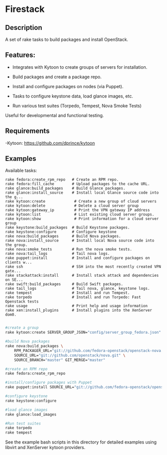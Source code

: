 Firestack
=============

Description
-----------

A set of rake tasks to build packages and install OpenStack.

Features:
---------

 * Integrates with Kytoon to create groups of servers for installation.

 * Build packages and create a package repo.

 * Install and configure packages on nodes (via Puppet).

 * Tasks to configure keystone data, load glance images, etc.

 * Run various test suites (Torpedo, Tempest, Nova Smoke Tests)

Useful for developmental and functional testing.

Requirements
------------

 -Kytoon: https://github.com/dprince/kytoon

Examples
--------

Available tasks:

	rake fedora:create_rpm_repo   # Create an RPM repo.
	rake fedora:fill_cache        # Upload packages to the cache URL.
	rake glance:build_packages    # Build Glance packages.
	rake glance:install_source    # Install local Glance source code into the g...
	rake kytoon:create             # Create a new group of cloud servers
	rake kytoon:delete             # Delete a cloud server group
	rake kytoon:gateway_ip         # Print the VPN gateway IP address
	rake kytoon:list               # List existing cloud server groups.
	rake kytoon:show               # Print information for a cloud server group
	rake keystone:build_packages  # Build Keystone packages.
	rake keystone:configure       # Configure keystone
	rake nova:build_packages      # Build Nova packages.
	rake nova:install_source      # Install local Nova source code into the group.
	rake nova:smoke_tests         # Run the nova smoke tests.
	rake nova:tail_logs           # Tail nova logs.
	rake puppet:install           # Install and configure packages on clients w...
	rake ssh                      # SSH into the most recently created VPN gate...
	rake stackattack:install      # Install stack attack and dependencies on SE...
	rake swift:build_packages     # Build Swift packages.
	rake tail_logs                # Tail nova, glance, keystone logs.
	rake tempest                  # Install and run Tempest.
	rake torpedo                  # Install and run Torpedo: Fast Openstack tests
	rake usage                    # Print help and usage information
	rake xen:install_plugins      # Install plugins into the XenServer dom0.


```bash

#create a group
rake kytoon:create SERVER_GROUP_JSON="config/server_group_fedora.json"

#build Nova packages
rake nova:build_packages \
    RPM_PACKAGER_URL="git://github.com/fedora-openstack/openstack-nova.git" \
    SOURCE_URL="git://github.com/openstack/nova.git" \
    SOURCE_BRANCH="master" GIT_MERGE="master"

#create an RPM repo
rake fedora:create_rpm_repo

#install/configure packages with Puppet
rake puppet:install SOURCE_URL="git://github.com/fedora-openstack/openstack-puppet.git" PUPPET_CONFIG="single_node_mysql"

#configure keystone
rake keystone:configure

#load glance images
rake glance:load_images

#Run test suites
rake torpedo
rake tempest

```
See the example bash scripts in this directory for detailed examples using libvirt and XenServer kytoon providers.

